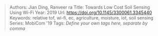 > Authors: Jian Ding, Ranveer ra
> Title: Towards Low Cost Soil Sensing Using Wi-Fi
> Year: 2019
> Url: https://doi.org/10.1145/3300061.3345440
> Keywords: relative tof, wi-fi, ec, agriculture, moisture, iot, soil sensing
> Series: MobiCom '19
> Tags: *Define your own tags here, separate by comma*